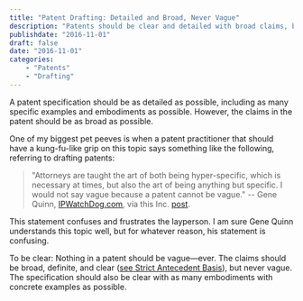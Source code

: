 ```yaml
---
title: "Patent Drafting: Detailed and Broad, Never Vague"
description: "Patents should be clear and detailed with broad claims, but never vague."
publishdate: "2016-11-01"
draft: false
date: "2016-11-01"
categories: 
    - "Patents"
    - "Drafting"
---
```


A patent specification should be as detailed as possible, including as many specific examples and embodiments as possible. However, the claims in the patent should be as broad as possible.

One of my biggest pet peeves is when a patent practitioner that should have a kung-fu-like grip on this topic says something like the following, referring to drafting patents: 

> "Attorneys are taught the art of both being hyper-specific, which is necessary at times, but also the art of being anything but specific. I would not say vague because a patent cannot be vague." -- Gene Quinn, [IPWatchDog.com](IPWatchDog.com), via this Inc. [post](http://www.inc.com/stephen-key/should-you-hire-a-patent-agent-instead-of-a-patent-attorney.html).

This statement confuses and frustrates the layperson. I am sure Gene Quinn understands this topic well, but for whatever reason, his statement is confusing.

To be clear: Nothing in a patent should be vague—ever. The claims should be broad, definite, and clear ([see Strict Antecedent Basis](posts/sab-intro)), but never vague. The specification should also be clear with as many embodiments with concrete examples as possible.

